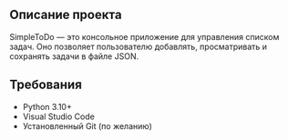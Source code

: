 ## Описание проекта
SimpleToDo — это консольное приложение для управления списком задач. Оно позволяет пользователю добавлять, просматривать и сохранять задачи в файле JSON.

## Требования
- Python 3.10+
- Visual Studio Code
- Установленный Git (по желанию)



